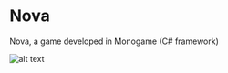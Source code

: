 # Nova
 Nova, a game developed in Monogame (C# framework)

 ![alt text](https://github.com/Krupuk/Nova/blob/main/ClassDiagram.jpg?raw=true)

